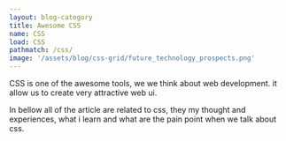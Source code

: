 ```yaml
---
layout: blog-category
title: Awesome CSS
name: CSS
load: CSS
pathmatch: /css/
image: '/assets/blog/css-grid/future_technology_prospects.png'
---
```

<div class="css-category-details bg-info" >
    <div class="container">
        <div class="pt-4 pb-4">
            <p class="text-left mb-1 font-weight-bold">CSS is one of the awesome tools, we we think about web development. it allow us to create very attractive web ui.</p>
            <p class="mb-0">In bellow all of the article are related to css, they my thought and experiences, what i learn and what are the pain point when we talk about css.</p>
        </div>
    </div>
</div>
